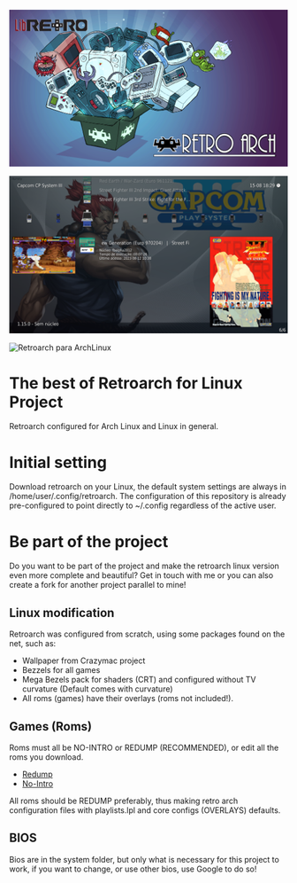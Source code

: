 ![Retroarch para ArchLinux](IMG/Retroarch.png)

![Retroarch para ArchLinux](IMG/01.png)

![Retroarch para ArchLinux](IMG/02.png)

# The best of Retroarch for Linux Project
Retroarch configured for Arch Linux and Linux in general.

# Initial setting
Download retroarch on your Linux, the default system settings are always in /home/user/.config/retroarch.
The configuration of this repository is already pre-configured to point directly to ~/.config regardless of the active user.

# Be part of the project
Do you want to be part of the project and make the retroarch linux version even more complete and beautiful? Get in touch with me or you can also create a fork for another project parallel to mine!

## Linux modification
Retroarch was configured from scratch, using some packages found on the net, such as:
- Wallpaper from Crazymac project
- Bezzels for all games
- Mega Bezels pack for shaders (CRT) and configured without TV curvature (Default comes with curvature)
- All roms (games) have their overlays (roms not included!).

## Games (Roms)
Roms must all be NO-INTRO or REDUMP (RECOMMENDED), or edit all the roms you download.

- [Redump](http://redump.org)
- [No-Intro](https://no-intro.org)

All roms should be REDUMP preferably, thus making retro arch configuration files with playlists.lpl and core configs (OVERLAYS) defaults.

## BIOS
Bios are in the system folder, but only what is necessary for this project to work, if you want to change, or use other bios, use Google to do so!
